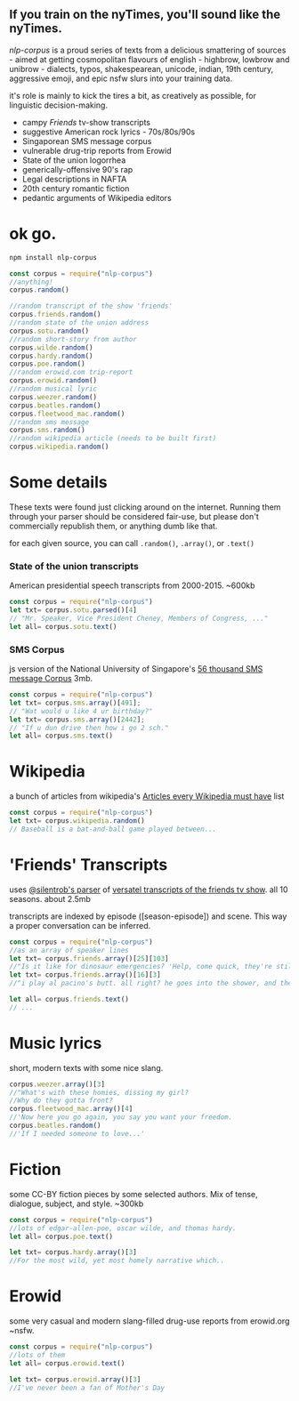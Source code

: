 ## If you train on the nyTimes, you'll sound like the nyTimes.
*nlp-corpus* is a proud series of texts from a delicious smattering of sources - aimed at getting cosmopolitan flavours of english - highbrow, lowbrow and unibrow -
dialects, typos, shakespearean, unicode, indian, 19th century, aggressive emoji, and epic nsfw slurs into your training data.

it's role is mainly to kick the tires a bit, as creatively as possible, for linguistic decision-making.

* campy *Friends* tv-show transcripts
* suggestive American rock lyrics - 70s/80s/90s
* Singaporean SMS message corpus
* vulnerable drug-trip reports from Erowid
* State of the union logorrhea
* generically-offensive 90's rap
* Legal descriptions in NAFTA
* 20th century romantic fiction
* pedantic arguments of Wikipedia editors

# ok go.
```bash
npm install nlp-corpus
```
```javascript
const corpus = require("nlp-corpus")
//anything!
corpus.random()

//random transcript of the show 'friends'
corpus.friends.random()
//random state of the union address
corpus.sotu.random()
//random short-story from author
corpus.wilde.random()
corpus.hardy.random()
corpus.poe.random()
//random erowid.com trip-report
corpus.erowid.random()
//random musical lyric
corpus.weezer.random()
corpus.beatles.random()
corpus.fleetwood_mac.random()
//random sms message
corpus.sms.random()
//random wikipedia article (needs to be built first)
corpus.wikipedia.random()
```

# Some details
These texts were found just clicking around on the internet.
Running them through your parser should be considered fair-use, but please don't commercially republish them, or anything dumb like that.

for each given source, you can call `.random()`, `.array()`, or `.text()`

### State of the union transcripts
American presidential speech transcripts from 2000-2015. ~600kb
```javascript
const corpus = require("nlp-corpus")
let txt= corpus.sotu.parsed()[4]
// "Mr. Speaker, Vice President Cheney, Members of Congress, ..."
let all= corpus.sotu.text()
```

### SMS Corpus
js version of the National University of Singapore's [56 thousand SMS message  Corpus](http://wing.comp.nus.edu.sg:8080/SMSCorpus/overview.jsp) 3mb.

```javascript
const corpus = require("nlp-corpus")
let txt= corpus.sms.array()[491];
// "Wat would u like 4 ur birthday?"
let txt= corpus.sms.array()[2442];
// "If u dun drive then how i go 2 sch."
let all= corpus.sms.text()
```

# Wikipedia
a bunch of articles from wikipedia's [Articles every Wikipedia must have](https://meta.wikimedia.org/wiki/List_of_articles_every_Wikipedia_should_have) list
```javascript
const corpus = require("nlp-corpus")
let txt= corpus.wikipedia.random()
// Baseball is a bat-and-ball game played between...
```

# 'Friends' Transcripts
uses [@silentrob's parser](https://github.com/silentrob/superscript-friends) of [versatel transcripts of the friends tv show](http://home.versatel.nl/friendspic0102/). all 10 seasons. about 2.5mb

transcripts are indexed by episode ([season-episode]) and scene. This way a proper conversation can be inferred.
```javascript
const corpus = require("nlp-corpus")
//as an array of speaker lines
let txt= corpus.friends.array()[25][103]
//"Is it like for dinosaur emergencies? 'Help, come quick, they're still extinct.'"
let txt= corpus.friends.array()[16][3]
//"i play al pacino's butt. all right? he goes into the shower, and then- i'm his butt..."

let all= corpus.friends.text()
// ...
```
# Music lyrics
short, modern texts with some nice slang.
```javascript
corpus.weezer.array()[3]
//"What's with these homies, dissing my girl?
//Why do they gotta front?
corpus.fleetwood_mac.array()[4]
//'Now here you go again, you say you want your freedom.
corpus.beatles.random()
//'If I needed someone to love...'
```

# Fiction
some CC-BY fiction pieces by some selected authors. Mix of tense, dialogue, subject, and style. ~300kb
```javascript
const corpus = require("nlp-corpus")
//lots of edgar-allen-poe, oscar wilde, and thomas hardy.
let all= corpus.poe.text()

let txt= corpus.hardy.array()[3]
//For the most wild, yet most homely narrative which..
```

# Erowid
some very casual and modern slang-filled drug-use reports from erowid.org ~nsfw.
```javascript
const corpus = require("nlp-corpus")
//lots of them
let all= corpus.erowid.text()

let txt= corpus.erowid.array()[3]
//I've never been a fan of Mother's Day
```
